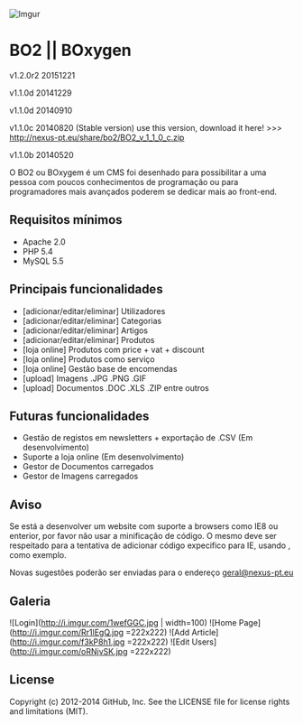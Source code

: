 ![Imgur](http://i.imgur.com/n9u1foQ.jpg)

BO2 || BOxygen
===

v1.2.0r2 20151221

v1.1.0d 20141229

v1.1.0d 20140910

v1.1.0c 20140820 (Stable version) use this version, download it here! >>> http://nexus-pt.eu/share/bo2/BO2_v_1_1_0_c.zip

v1.1.0b 20140520

O BO2 ou BOxygem é um CMS foi desenhado para possibilitar a uma pessoa com poucos conhecimentos de programação ou para programadores mais avançados poderem se dedicar mais ao front-end.

## Requisitos mínimos

* Apache 2.0
* PHP 5.4
* MySQL 5.5

## Principais funcionalidades

* [adicionar/editar/eliminar] Utilizadores
* [adicionar/editar/eliminar] Categorias
* [adicionar/editar/eliminar] Artigos
* [adicionar/editar/eliminar] Produtos
* [loja online] Produtos com price + vat + discount
* [loja online] Produtos como serviço
* [loja online] Gestão base de encomendas
* [upload] Imagens .JPG .PNG .GIF
* [upload] Documentos .DOC .XLS .ZIP entre outros

## Futuras funcionalidades

* Gestão de registos em newsletters + exportação de .CSV (Em desenvolvimento)
* Suporte a loja online (Em desenvolvimento)
* Gestor de Documentos carregados
* Gestor de Imagens carregados

## Aviso
Se está a desenvolver um website com suporte a browsers como IE8 ou enterior, por favor não usar a minificação de código. O mesmo deve ser respeitado para a tentativa de adicionar código expecifico para IE, usando <!--[if (IE 8)]> <![endif]--> , como exemplo.


Novas sugestões poderão ser enviadas para o endereço [geral@nexus-pt.eu](mailto:geral@nexus-pt.eu)

## Galeria
![Login](http://i.imgur.com/1wefGGC.jpg | width=100) ![Home Page](http://i.imgur.com/Rr1lEgQ.jpg =222x222) ![Add Article](http://i.imgur.com/f3kP8h1.jpg =222x222) ![Edit Users](http://i.imgur.com/oRNjvSK.jpg =222x222)



## License

Copyright (c) 2012-2014 GitHub, Inc. See the LICENSE file for license rights and
limitations (MIT).
